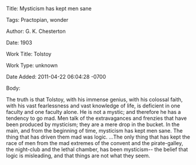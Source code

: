 Title:  Mysticism has kept men sane

Tags:   Practopian, wonder

Author: G. K. Chesterton

Date:   1903

Work Title: Tolstoy

Work Type: unknown

Date Added: 2011-04-22 06:04:28 -0700

Body: 

The truth is that Tolstoy, with his immense genius, with his colossal faith, with his vast fearlessness and vast knowledge of life, is deficient in one faculty and one faculty alone. He is not a mystic; and therefore he has a tendency to go mad. Men talk of the extravagances and frenzies that have been produced by mysticism; they are a mere drop in the bucket. In the main, and from the beginning of time, mysticism has kept men sane. The thing that has driven them mad was logic. ...The only thing that has kept the race of men from the mad extremes of the convent and the pirate-galley, the night-club and the lethal chamber, has been mysticism-- the belief that logic is misleading, and that things are not what they seem.


